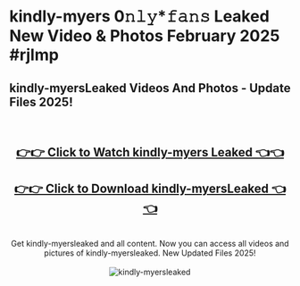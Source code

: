 # kindly-myers 0𝚗𝚕𝚢*𝚏𝚊𝚗𝚜 Leaked New Video & Photos February 2025 #rjlmp

<h2>kindly-myersLeaked Videos And Photos - Update Files 2025!</h2>
<br>
<div align="center">
<h2><a href="https://mediaupload.pro?title=kindly-myers&ref=11F" rel="nofollow">👉👉 Click to Watch kindly-myers Leaked 👈👈</a></h2>
<h2><a href="https://mediaupload.pro?title=kindly-myers&ref=11F" rel="nofollow">👉👉 Click to Download kindly-myersLeaked 👈👈</a></h2>
<br>
Get kindly-myersleaked and all content. Now you can access all videos and pictures of kindly-myersleaked. New Updated Files 2025!
<br>
<br>
<a href="https://mediaupload.pro?title=kindly-myers&ref=11F" rel="nofollow" data-target="animated-image.originalLink"><img src="https://i.ibb.co/Gkj2r4b/banner.png" alt="kindly-myersleaked" style="max-width: 100%; display: inline-block;" data-target="animated-image.originalImage"></a>
</div>
<br>

